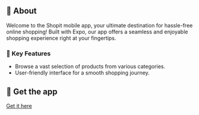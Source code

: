 ## 📝 About

Welcome to the Shopit mobile app, your ultimate destination for hassle-free online shopping! Built with Expo, our app offers a seamless and enjoyable shopping experience right at your fingertips.

### 🌟 Key Features

- Browse a vast selection of products from various categories.
- User-friendly interface for a smooth shopping journey.

## 🚀 Get the app

[Get it here](https://expo.github.io/router)
